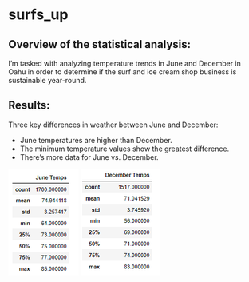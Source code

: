 # surfs_up

## Overview of the statistical analysis:
I’m tasked with analyzing temperature trends in June and December in Oahu in order to determine if the surf and ice cream shop business is sustainable year-round.

## Results:
Three key differences in weather between June and December:
- June temperatures are higher than December.
- The minimum temperature values show the greatest difference. 
- There’s more data for June vs. December. 

![TBrickey](https://github.com/TBrickey/surfs_up/blob/main/June%20Temps.png)
![TBrickey](https://github.com/TBrickey/surfs_up/blob/main/Dec%20Temps.png)
